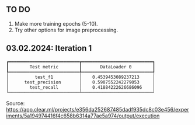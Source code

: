 ## TO DO 

1. Make more training epochs (5-10).
2. Try other options for image preprocessing.


## 03.02.2024: Iteration 1

```
┏━━━━━━━━━━━━━━━━━━━━━━━━━━━┳━━━━━━━━━━━━━━━━━━━━━━━━━━━┓
┃        Test metric        ┃       DataLoader 0        ┃
┡━━━━━━━━━━━━━━━━━━━━━━━━━━━╇━━━━━━━━━━━━━━━━━━━━━━━━━━━┩
│          test_f1          │    0.4539453089237213     │
│      test_precision       │    0.5907552242279053     │
│        test_recall        │    0.41884222626686096    │
└───────────────────────────┴───────────────────────────┘
```

Source: https://app.clear.ml/projects/e356da252687485dadf935dc8c03e456/experiments/5a194974416f4c658b6314a77ae5a974/output/execution

